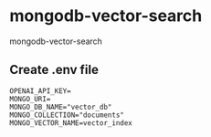 # mongodb-vector-search
mongodb-vector-search

## Create .env file
```
OPENAI_API_KEY=
MONGO_URI=
MONGO_DB_NAME="vector_db"
MONGO_COLLECTION="documents"
MONGO_VECTOR_NAME=vector_index
```